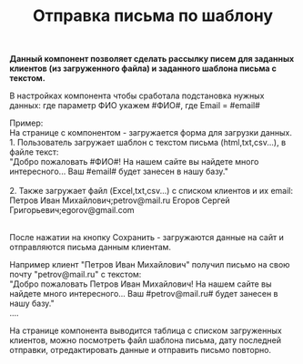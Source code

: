 <p align="center">
    <h1 align="center">Отправка письма по шаблону</h1>
    <br>
</p>

<p><b>Данный компонент позволяет сделать рассылку писем для заданных клиентов (из загруженного файла) и заданного шаблона письма с текстом.</b></p>

<p>В настройках компонента чтобы сработала подстановка нужных данных: где параметр ФИО укажем #ФИО#, где Email = #email#</p>

<p>Пример: <br>
На странице с компонентом - загружается форма для загрузки данных.<br>
1. Пользователь загружает шаблон с текстом письма (html,txt,csv...), в файле текст: <br>
"Добро пожаловать #ФИО#! На нашем сайте вы найдете много интересного... Ваш #email# будет занесен в нашу базу." <br><br>
2. Также загружает файл (Excel,txt,csv...) с списком клиентов и их email: <br>
Петров Иван Михайлович;petrov@mail.ru
Егоров Сергей Григорьевич;egorov@gmail.com
<br><br>
<p>После нажатии на кнопку Сохранить - загружаются данные на сайт и отправляются письма данным клиентам.</p>
Например клиент "Петров Иван Михайлович" получил письмо на свою почту "petrov@mail.ru" с текстом:<br>
"Добро пожаловать Петров Иван Михайлович! На нашем сайте вы найдете много интересного... Ваш #petrov@mail.ru# будет занесен в нашу базу."<br>
....<br>

<p>На странице компонента выводится таблица с списком загруженных клиентов, можно посмотреть файл шаблона письма, дату последней отправки, отредактировать данные и отправить письмо повторно.</p>

